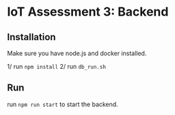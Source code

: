 # IoT Assessment 3: Backend

## Installation

Make sure you have node.js and docker installed.

1/ run `npm install`
2/ run `db_run.sh`

## Run

run `npm run start` to start the backend.
